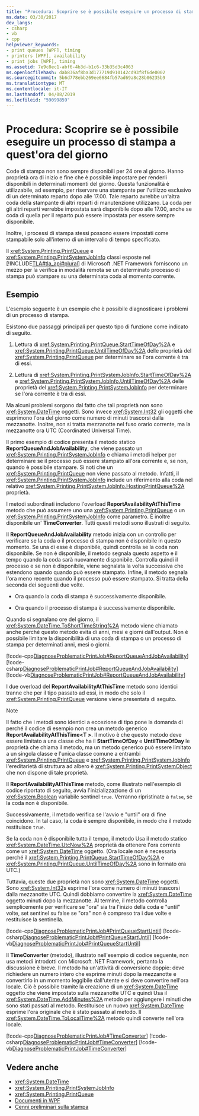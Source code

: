```yaml
---
title: "Procedura: Scoprire se è possibile eseguire un processo di stampa a quest'ora del giorno"
ms.date: 03/30/2017
dev_langs:
- csharp
- vb
- cpp
helpviewer_keywords:
- print queues [WPF], timing
- printers [WPF], availability
- print jobs [WPF], timing
ms.assetid: 7e9c8ec1-abf6-4b3d-b1c6-33b35d3c4063
ms.openlocfilehash: dab836af8ba3d177719d910142cd93f8f6de0002
ms.sourcegitcommit: 5b6d778ebb269ee6684fb57ad69a8c28b06235b9
ms.translationtype: MT
ms.contentlocale: it-IT
ms.lasthandoff: 04/08/2019
ms.locfileid: "59099859"
---
```

# <a name="how-to-discover-whether-a-print-job-can-be-printed-at-this-time-of-day"></a>Procedura: Scoprire se è possibile eseguire un processo di stampa a quest'ora del giorno
Code di stampa non sono sempre disponibili per 24 ore al giorno. Hanno proprietà ora di inizio e fine che è possibile impostare per renderli disponibili in determinati momenti del giorno. Questa funzionalità è utilizzabile, ad esempio, per riservare una stampante per l'utilizzo esclusivo di un determinato reparto dopo alle 17.00. Tale reparto avrebbe un'altra coda della stampante di altri reparti di manutenzione utilizzano. La coda per gli altri reparti verrebbe impostata sarà disponibile dopo alle 17.00, anche se coda di quella per il reparto può essere impostata per essere sempre disponibile.  
  
 Inoltre, i processi di stampa stessi possono essere impostati come stampabile solo all'interno di un intervallo di tempo specificato.  
  
 Il <xref:System.Printing.PrintQueue> e <xref:System.Printing.PrintSystemJobInfo> classi esposte nel [!INCLUDE[TLA#tla_api#plural](../../../../includes/tlasharptla-apisharpplural-md.md)] di Microsoft .NET Framework forniscono un mezzo per la verifica in modalità remota se un determinato processo di stampa può stampare su una determinata coda al momento corrente.  
  
## <a name="example"></a>Esempio  
 L'esempio seguente è un esempio che è possibile diagnosticare i problemi di un processo di stampa.  
  
 Esistono due passaggi principali per questo tipo di funzione come indicato di seguito.  
  
1.  Lettura di <xref:System.Printing.PrintQueue.StartTimeOfDay%2A> e <xref:System.Printing.PrintQueue.UntilTimeOfDay%2A> delle proprietà del <xref:System.Printing.PrintQueue> per determinare se l'ora corrente è tra di essi.  
  
2.  Lettura di <xref:System.Printing.PrintSystemJobInfo.StartTimeOfDay%2A> e <xref:System.Printing.PrintSystemJobInfo.UntilTimeOfDay%2A> delle proprietà del <xref:System.Printing.PrintSystemJobInfo> per determinare se l'ora corrente è tra di essi.  
  
 Ma alcuni problemi sorgono dal fatto che tali proprietà non sono <xref:System.DateTime> oggetti. Sono invece <xref:System.Int32> gli oggetti che esprimono l'ora del giorno come numero di minuti trascorsi dalla mezzanotte. Inoltre, non si tratta mezzanotte nel fuso orario corrente, ma la mezzanotte ora UTC (Coordinated Universal Time).  
  
 Il primo esempio di codice presenta il metodo statico **ReportQueueAndJobAvailability**, che viene passato un <xref:System.Printing.PrintSystemJobInfo> e chiama i metodi helper per determinare se il processo può essere stampato all'ora corrente e, se non, quando è possibile stampare. Si noti che un <xref:System.Printing.PrintQueue> non viene passato al metodo. Infatti, il <xref:System.Printing.PrintSystemJobInfo> include un riferimento alla coda nel relativo <xref:System.Printing.PrintSystemJobInfo.HostingPrintQueue%2A> proprietà.  
  
 I metodi subordinati includono l'overload **ReportAvailabilityAtThisTime** metodo che può assumere uno una <xref:System.Printing.PrintQueue> o un <xref:System.Printing.PrintSystemJobInfo> come parametro. È inoltre disponibile un' **TimeConverter**. Tutti questi metodi sono illustrati di seguito.  
  
 Il **ReportQueueAndJobAvailability** metodo inizia con un controllo per verificare se la coda o il processo di stampa non è disponibile in questo momento. Se una di esse è disponibile, quindi controlla se la coda non disponibile. Se non è disponibile, il metodo segnala questo aspetto e il tempo quando la coda sarà nuovamente disponibile. Controlla quindi il processo e se non è disponibile, viene segnalata la volta successiva che estendono quando quando può essere stampato. Infine, il metodo segnala l'ora meno recente quando il processo può essere stampato. Si tratta della seconda dei seguenti due volte.  
  
-   Ora quando la coda di stampa è successivamente disponibile.  
  
-   Ora quando il processo di stampa è successivamente disponibile.  
  
 Quando si segnalano ore del giorno, il <xref:System.DateTime.ToShortTimeString%2A> metodo viene chiamato anche perché questo metodo evita di anni, mesi e giorni dall'output. Non è possibile limitare la disponibilità di una coda di stampa o un processo di stampa per determinati anni, mesi o giorni.  
  
 [!code-cpp[DiagnoseProblematicPrintJob#ReportQueueAndJobAvailability](~/samples/snippets/cpp/VS_Snippets_Wpf/DiagnoseProblematicPrintJob/CPP/Program.cpp#reportqueueandjobavailability)]
 [!code-csharp[DiagnoseProblematicPrintJob#ReportQueueAndJobAvailability](~/samples/snippets/csharp/VS_Snippets_Wpf/DiagnoseProblematicPrintJob/CSharp/Program.cs#reportqueueandjobavailability)]
 [!code-vb[DiagnoseProblematicPrintJob#ReportQueueAndJobAvailability](~/samples/snippets/visualbasic/VS_Snippets_Wpf/DiagnoseProblematicPrintJob/visualbasic/program.vb#reportqueueandjobavailability)]  
  
 I due overload del **ReportAvailabilityAtThisTime** metodo sono identici tranne che per il tipo passato ad essi, in modo che solo il <xref:System.Printing.PrintQueue> versione viene presentata di seguito.  
  
> [!NOTE]
>  Il fatto che i metodi sono identici a eccezione di tipo pone la domanda di perché il codice di esempio non crea un metodo generico **ReportAvailabilityAtThisTime\<T >**. Il motivo è che questo metodo deve essere limitato a una classe che ha il **StartTimeOfDay** e **UntilTimeOfDay** le proprietà che chiama il metodo, ma un metodo generico può essere limitato a un singola classe e l'unica classe comune a entrambi <xref:System.Printing.PrintQueue> e <xref:System.Printing.PrintSystemJobInfo> l'ereditarietà di struttura ad albero è <xref:System.Printing.PrintSystemObject> che non dispone di tale proprietà.  
  
 Il **ReportAvailabilityAtThisTime** metodo, come illustrato nell'esempio di codice riportato di seguito, avvia l'inizializzazione di un <xref:System.Boolean> variabile sentinel `true`. Verranno ripristinate a `false`, se la coda non è disponibile.  
  
 Successivamente, il metodo verifica se l'avvio e "until" ora di fine coincidono. In tal caso, la coda è sempre disponibile, in modo che il metodo restituisce `true`.  
  
 Se la coda non è disponibile tutto il tempo, il metodo Usa il metodo statico <xref:System.DateTime.UtcNow%2A> proprietà da ottenere l'ora corrente come un <xref:System.DateTime> oggetto. (Ora locale non è necessaria perché il <xref:System.Printing.PrintQueue.StartTimeOfDay%2A> e <xref:System.Printing.PrintQueue.UntilTimeOfDay%2A> sono in formato ora UTC.)  
  
 Tuttavia, queste due proprietà non sono <xref:System.DateTime> oggetti. Sono <xref:System.Int32>s esprime l'ora come numero di minuti trascorsi dalla mezzanotte UTC. Quindi dobbiamo convertire la <xref:System.DateTime> oggetto minuti dopo la mezzanotte. Al termine, il metodo controlla semplicemente per verificare se "ora" sia tra l'inizio della coda e "until" volte, set sentinel su false se "ora" non è compreso tra i due volte e restituisce la sentinella.  
  
 [!code-cpp[DiagnoseProblematicPrintJob#PrintQueueStartUntil](~/samples/snippets/cpp/VS_Snippets_Wpf/DiagnoseProblematicPrintJob/CPP/Program.cpp#printqueuestartuntil)]
 [!code-csharp[DiagnoseProblematicPrintJob#PrintQueueStartUntil](~/samples/snippets/csharp/VS_Snippets_Wpf/DiagnoseProblematicPrintJob/CSharp/Program.cs#printqueuestartuntil)]
 [!code-vb[DiagnoseProblematicPrintJob#PrintQueueStartUntil](~/samples/snippets/visualbasic/VS_Snippets_Wpf/DiagnoseProblematicPrintJob/visualbasic/program.vb#printqueuestartuntil)]  
  
 Il **TimeConverter** (metodo), illustrato nell'esempio di codice seguente, non usa metodi introdotti con Microsoft .NET Framework, pertanto la discussione è breve. Il metodo ha un'attività di conversione doppie: deve richiedere un numero intero che esprime minuti dopo la mezzanotte e convertirlo in un momento leggibile dall'utente e si deve convertire nell'ora locale. Ciò è possibile tramite la creazione di un <xref:System.DateTime> oggetto che viene impostato sulla mezzanotte UTC e quindi Usa il <xref:System.DateTime.AddMinutes%2A> metodo per aggiungere i minuti che sono stati passati al metodo. Restituisce un nuovo <xref:System.DateTime> esprime l'ora originale che è stato passato al metodo. Il <xref:System.DateTime.ToLocalTime%2A> metodo quindi converte nell'ora locale.  
  
 [!code-cpp[DiagnoseProblematicPrintJob#TimeConverter](~/samples/snippets/cpp/VS_Snippets_Wpf/DiagnoseProblematicPrintJob/CPP/Program.cpp#timeconverter)]
 [!code-csharp[DiagnoseProblematicPrintJob#TimeConverter](~/samples/snippets/csharp/VS_Snippets_Wpf/DiagnoseProblematicPrintJob/CSharp/Program.cs#timeconverter)]
 [!code-vb[DiagnoseProblematicPrintJob#TimeConverter](~/samples/snippets/visualbasic/VS_Snippets_Wpf/DiagnoseProblematicPrintJob/visualbasic/program.vb#timeconverter)]  
  
## <a name="see-also"></a>Vedere anche

- <xref:System.DateTime>
- <xref:System.Printing.PrintSystemJobInfo>
- <xref:System.Printing.PrintQueue>
- [Documenti in WPF](documents-in-wpf.md)
- [Cenni preliminari sulla stampa](printing-overview.md)
